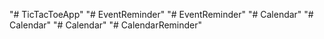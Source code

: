 "# TicTacToeApp" 
"# EventReminder" 
"# EventReminder" 
"# Calendar" 
"# Calendar" 
"# Calendar" 
"# CalendarReminder" 
